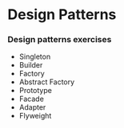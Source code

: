 # Design Patterns
### Design patterns exercises
- Singleton
- Builder
- Factory
- Abstract Factory
- Prototype
- Facade
- Adapter
- Flyweight


